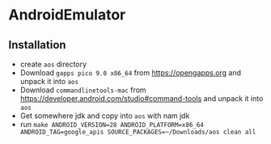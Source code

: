 # AndroidEmulator

## Installation
* create `aos` directory
* Download `gapps pico 9.0 x86_64` from https://opengapps.org and unpack it into `aos`
* Download `commandlinetools-mac` from https://developer.android.com/studio#command-tools and unpack it into `aos`
* Get somewhere jdk and copy into `aos` with nam jdk
* run `make ANDROID_VERSION=28 ANDROID_PLATFORM=x86_64 ANDROID_TAG=google_apis SOURCE_PACKAGES=~/Downloads/aos clean all`

